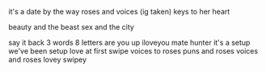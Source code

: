 it's a date by the way
roses and voices (ig taken)
keys to her heart

beauty and the beast
sex and the city

say it back
3 words 8 letters
are you up
iloveyou
mate hunter
it's a setup
we've been setup
love at first swipe
voices to roses
puns and roses
voices and roses
lovey swipey
